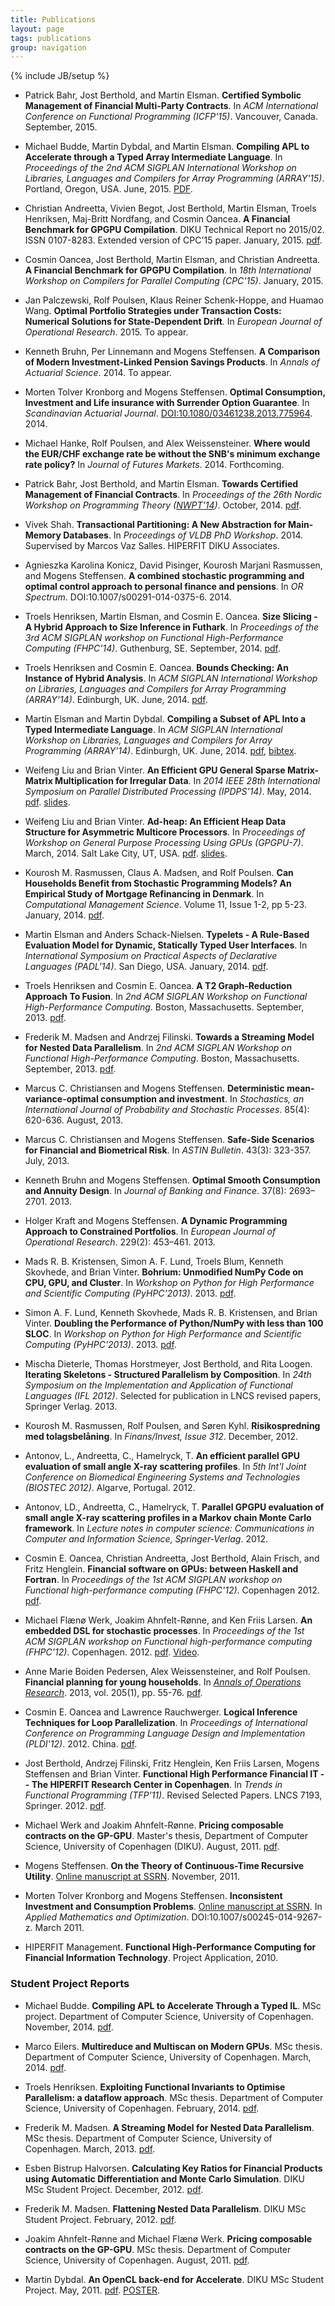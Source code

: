 ```yaml
---
title: Publications
layout: page
tags: publications
group: navigation
---
```

{% include JB/setup %}

* Patrick Bahr, Jost Berthold, and Martin Elsman. __Certified Symbolic Management of Financial Multi-Party Contracts__. In _ACM International Conference on Functional Programming (ICFP'15)_. Vancouver, Canada. September, 2015.

* Michael Budde, Martin Dybdal, and Martin Elsman. __Compiling APL to Accelerate through a Typed Array Intermediate Language__. In _Proceedings of the 2nd ACM SIGPLAN International Workshop 
on Libraries, Languages and Compilers for Array Programming (ARRAY'15)_. Portland, Oregon, USA. June, 2015.  [PDF](/pdf/Array15BuddeDybdalElsman.pdf).

* Christian Andreetta, Vivien Begot, Jost Berthold, Martin Elsman,
Troels Henriksen, Maj-Britt Nordfang, and Cosmin Oancea. __A Financial
Benchmark for GPGPU Compilation__. DIKU Technical Report no 2015/02. ISSN 0107-8283. 
Extended version of CPC'15 paper. January, 2015. [pdf](/pdf/finbenchmarkTR2015.pdf).

* Cosmin Oancea, Jost Berthold, Martin Elsman, and Christian
Andreetta. __A Financial Benchmark for GPGPU Compilation__. In _18th
International Workshop on Compilers for Parallel Computing (CPC'15)_. January, 2015.

* Jan Palczewski, Rolf Poulsen, Klaus Reiner Schenk-Hoppe, and Huamao
Wang. __Optimal Portfolio Strategies under Transaction Costs:
Numerical Solutions for State-Dependent Drift__. In _European Journal
of Operational Research_. 2015. To appear. 

* Kenneth Bruhn, Per Linnemann and Mogens Steffensen. __A Comparison of
Modern Investment-Linked Pension Savings Products__. In _Annals
of Actuarial Science_. 2014. To appear.

* Morten Tolver Kronborg and Mogens Steffensen. __Optimal Consumption,
Investment and Life insurance with Surrender Option
Guarantee__. In _Scandinavian Actuarial Journal_. [DOI:10.1080/03461238.2013.775964](http://www.tandfonline.com/doi/abs/10.1080/03461238.2013.775964?journalCode=sact20#). 2014.

* Michael Hanke, Rolf Poulsen, and Alex Weissensteiner. __Where would
the EUR/CHF exchange rate be without the SNB's minimum exchange rate
policy?__ In _Journal of Futures Markets_. 2014. Forthcoming.

* Patrick Bahr, Jost Berthold, and Martin Elsman. __Towards Certified Management of Financial Contracts__. In _Proceedings of the 26th Nordic Workshop on Programming Theory ([NWPT'14](http://ceres.hh.se/mediawiki/index.php/NWPT_2014))_. October, 2014. [pdf](/pdf/NWPT14Contracts.pdf).

* Vivek Shah. __Transactional Partitioning: A New Abstraction for Main-Memory Databases__. In _Proceedings of VLDB PhD Workshop_. 2014. Supervised by Marcos Vaz Salles. HIPERFIT DIKU Associates.

* Agnieszka Karolina Konicz, David Pisinger, Kourosh Marjani Rasmussen, and Mogens Steffensen. __A combined stochastic programming and optimal control approach to personal finance and pensions__. In _OR Spectrum_. DOI:10.1007/s00291-014-0375-6. 2014.

* Troels Henriksen, Martin Elsman, and Cosmin E. Oancea. __Size Slicing - A Hybrid Approach to Size Inference in Futhark__. In _Proceedings of the 3rd ACM SIGPLAN workshop on Functional High-Performance Computing (FHPC'14)_. Guthenburg, SE. September, 2014. [pdf](/pdf/fhpc14.pdf).

* Troels Henriksen and Cosmin E. Oancea. __Bounds Checking: An Instance of Hybrid Analysis__. In _ACM SIGPLAN International Workshop
on Libraries, Languages and Compilers for Array Programming
(ARRAY'14)_. Edinburgh, UK. June, 2014. [pdf](/pdf/Array14TroelsCosmin.pdf).

* Martin Elsman and Martin Dybdal. __Compiling a Subset of APL Into a
Typed Intermediate Language__. In _ACM SIGPLAN International Workshop
on Libraries, Languages and Compilers for Array Programming
(ARRAY'14)_. Edinburgh, UK. June, 2014. [pdf](/pdf/array14_final.pdf), [bibtex](/pdf/array14_final.bibtex.txt).

* Weifeng Liu and Brian Vinter. __An Efficient GPU General Sparse
Matrix-Matrix Multiplication for Irregular Data__. In _2014 IEEE 28th International Symposium on Parallel Distributed Processing
(IPDPS'14)_. May, 2014. [pdf](/pdf/SpGEMM_Liu_ipdps14.pdf). [slides](/pdf/SpGEMM_Liu_ipdps14_slides.pptx).

* Weifeng Liu and Brian Vinter. __Ad-heap: An Efficient Heap Data
Structure for Asymmetric Multicore Processors__. In _Proceedings of
Workshop on General Purpose Processing Using GPUs
(GPGPU-7)_. March, 2014. Salt Lake City, UT, USA. [pdf](/pdf/ad-heap_Liu_gpgpu-7.pdf). [slides](/pdf/ad-heap_Liu_gpgpu-7_slides.pdf).

* Kourosh M. Rasmussen, Claus A. Madsen, and Rolf Poulsen. __Can
Households Benefit from Stochastic Programming Models? An Empirical
Study of Mortgage Refinancing in Denmark__. In _Computational Management
Science_. Volume 11, Issue 1-2, pp 5-23. January, 2014. [pdf](http://www.math.ku.dk/~rolf/MortgageRefinancing_01032013.pdf).

* Martin Elsman and Anders Schack-Nielsen. __Typelets - A Rule-Based
Evaluation Model for Dynamic, Statically Typed User Interfaces__. In
_International Symposium on Practical Aspects of Declarative
Languages (PADL'14)_. San Diego, USA. January, 2014. [pdf](/pdf/typelets_final.pdf).

* Troels Henriksen and Cosmin E. Oancea. __A T2 Graph-Reduction Approach
To Fusion__. In _2nd ACM SIGPLAN Workshop on Functional
High-Performance Computing_. Boston, Massachusetts. September, 2013. [pdf](/pdf/fhpc13_troels.pdf).

* Frederik M. Madsen and Andrzej Filinski. __Towards a Streaming Model
for Nested Data Parallelism__. In _2nd ACM SIGPLAN Workshop on
Functional High-Performance Computing_. Boston,
Massachusetts. September, 2013. [pdf](/pdf/fhpc13_madsen.pdf).

* Marcus C. Christiansen and Mogens Steffensen. __Deterministic mean-variance-optimal consumption and investment__.
In _Stochastics, an International Journal of Probability and Stochastic Processes_. 85(4): 620-636. August, 2013.
 
* Marcus C. Christiansen and Mogens Steffensen. __Safe-Side Scenarios
for Financial and Biometrical Risk__. In _ASTIN Bulletin_. 43(3): 323-357. July, 2013.

* Kenneth Bruhn and Mogens Steffensen. __Optimal Smooth Consumption and
Annuity Design__. In _Journal of Banking and Finance_. 37(8): 2693–2701. 2013.

* Holger Kraft and Mogens Steffensen. __A Dynamic Programming Approach to Constrained Portfolios__. In _European Journal of Operational Research_. 229(2): 453–461. 2013. 

* Mads R. B. Kristensen, Simon A. F. Lund, Troels Blum, Kenneth
Skovhede, and Brian Vinter. __Bohrium: Unmodified NumPy Code on CPU,
GPU, and Cluster__. In _Workshop on Python for High Performance and Scientific
Computing (PyHPC'2013)_. 2013. [pdf](/pdf/Bohrium.pdf).

* Simon A. F. Lund, Kenneth Skovhede, Mads R. B. Kristensen, and Brian
Vinter. __Doubling the Performance of Python/NumPy with less than 100
SLOC__. In _Workshop on Python for High Performance and Scientific
Computing (PyHPC'2013)_. 2013. [pdf](/pdf/Doubling.pdf).

* Mischa Dieterle, Thomas Horstmeyer, Jost Berthold, and Rita Loogen.
__Iterating Skeletons - Structured Parallelism by Composition__.
In _24th Symposium on the Implementation and Application of 
Functional Languages (IFL 2012)_. Selected for publication in LNCS 
revised papers, Springer Verlag. 2013.

* Kourosh M. Rasmussen, Rolf Poulsen, and Søren Kyhl. __Risikospredning
med tolagsbelåning__. In _Finans/Invest, Issue 312_. December, 2012.

* Antonov, L., Andreetta, C., Hamelryck, T.  __An efficient parallel GPU
evaluation of small angle X-ray scattering profiles__. In _5th Int'l
Joint Conference on Biomedical Engineering Systems and Technologies
(BIOSTEC 2012)_.  Algarve, Portugal. 2012.

* Antonov, LD., Andreetta, C., Hamelryck, T. __Parallel GPGPU evaluation
of small angle X-ray scattering profiles in a Markov chain Monte
Carlo framework__. In _Lecture notes in computer science:
Communications in Computer and Information Science,
Springer-Verlag_. 2012.

* Cosmin E. Oancea, Christian Andreetta, Jost Berthold, Alain Frisch,
and Fritz Henglein. __Financial software on GPUs: between Haskell and
Fortran__. In _Proceedings of the 1st ACM SIGPLAN workshop on Functional
high-performance computing (FHPC'12)_. Copenhagen 2012.
[pdf](/pdf/FHPC12HIPERFIT.pdf).

* Michael Flænø Werk, Joakim Ahnfelt-Rønne, and Ken Friis Larsen. __An
embedded DSL for stochastic processes__. In _Proceedings of the 1st ACM
SIGPLAN workshop on Functional high-performance computing (FHPC'12)_. 
Copenhagen. 2012. [pdf](/pdf/p93-werk.pdf). [Video](http://www.youtube.com/watch?v=ZcCJ8Z11Lsk).

* Anne Marie Boiden Pedersen, Alex Weissensteiner, and Rolf
Poulsen. __Financial planning for young households__. In 
_[Annals of Operations Research](http://www.springer.com/business+%26+management/operations+research/journal/10479)_. 2013, 
vol. 205(1), pp. 55-76. [pdf](http://www.math.ku.dk/~rolf/FinalVersion_200812.pdf).

* Cosmin E. Oancea and Lawrence Rauchwerger. __Logical Inference
Techniques for Loop Parallelization__.  In _Proceedings of International
Conference on Programming Language Design and Implementation
(PLDI'12)_. 2012. China. [pdf](/pdf/pldi102-oancea.pdf).

* Jost Berthold, Andrzej Filinski, Fritz Henglein, Ken Friis Larsen,
Mogens Steffensen and Brian Vinter. __Functional High Performance
Financial IT -- The HIPERFIT Research Center in Copenhagen__. In _Trends
in Functional Programming (TFP'11)_. Revised Selected Papers. LNCS 7193, 
Springer. 2012. [pdf](/pdf/TFP2011HIPERFIT.pdf).

* Michael Werk and Joakim Ahnfelt-Rønne. __Pricing composable contracts
on the GP-GPU__. Master's thesis, Department of Computer Science,
University of Copenhagen (DIKU). August, 2011. [pdf](/pdf/WerkAhnfelt_2011-10ab.pdf).

* Mogens Steffensen. __On the Theory of Continuous-Time Recursive
Utility__. [Online manuscript at
SSRN](http://ssrn.com/abstract=1954655). November, 2011.

* Morten Tolver Kronborg and Mogens Steffensen. __Inconsistent
Investment and Consumption Problems__. [Online manuscript at
SSRN](http://ssrn.com/abstract=1794174). In _Applied
Mathematics and Optimization_. DOI:10.1007/s00245-014-9267-z. March 2011.

* HIPERFIT Management. __Functional High-Performance Computing for
Financial Information Technology__. Project Application, 2010.

### Student Project Reports

* Michael Budde. __Compiling APL to Accelerate Through a Typed IL__. MSc
project. Department of Computer Science, University of
Copenhagen. November, 2014. [pdf](/pdf/aplacc-report-v2.pdf).

* Marco Eilers. __Multireduce and Multiscan on Modern GPUs__. MSc
thesis. Department of Computer Science, University of
Copenhagen. March, 2014. [pdf](/pdf/marco-eilers-thesis.pdf).

* Troels Henriksen. __Exploiting Functional Invariants to Optimise
Parallelism: a dataflow approach__. MSc thesis. Department of Computer
Science, University of Copenhagen. February, 2014. [pdf](/pdf/TroelsMSc.pdf).

* Frederik M. Madsen. __A Streaming Model for Nested Data
Parallelism__. MSc thesis. Department of Computer Science, University
of Copenhagen. March, 2013. [pdf](/pdf/thesis-report_madsen2013.pdf).

* Esben Bistrup Halvorsen. __Calculating Key Ratios for Financial
Products using Automatic Differentiation and Monte Carlo
Simulation__. DIKU MSc Student Project. December, 2012. [pdf](/pdf/ad_esben.pdf).

* Frederik M. Madsen. __Flattening Nested Data Parallelism__. DIKU MSc
Student Project. February, 2012. [pdf](/pdf/nested.pdf).

* Joakim Ahnfelt-Rønne and Michael Flænø Werk. __Pricing composable
contracts on the GP-GPU__. MSc thesis. Department of Computer Science,
University of Copenhagen. August, 2011. [pdf](/pdf/WerkAhnfelt_2011-10ab.pdf).

* Martin Dybdal. __An OpenCL back-end for Accelerate__. DIKU MSc Student
Project. May, 2011.
[pdf](/pdf/acc-opencl2011.pdf). [POSTER](/pdf/accelerate-poster.pdf).